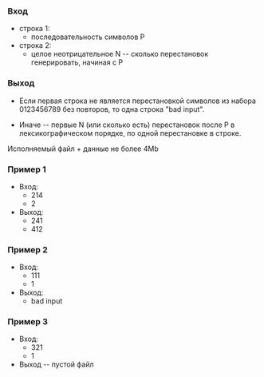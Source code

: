 ### Вход
* строка 1:
  * последовательность символов P
* строка 2:
  * целое неотрицательное N -- сколько перестановок генерировать, начиная с P

### Выход
* Если первая строка не является перестановкой символов из набора 0123456789 без повторов, то одна строка "bad input".

* Иначе -- первые N (или сколько есть) перестановок после P в лексикографическом порядке, по одной перестановке в строке.

Исполняемый файл + данные не более 4Mb


### Пример 1
* Вход:
  * 214
  * 2
* Выход:
  * 241
  * 412

### Пример 2
* Вход:
  * 111
  * 1
* Выход:
  * bad input

### Пример 3
* Вход:
  * 321
  * 1
* Выход -- пустой файл
